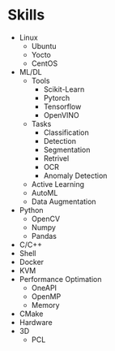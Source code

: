 # Skills

- Linux
  - Ubuntu
  - Yocto
  - CentOS
- ML/DL
  - Tools
    - Scikit-Learn
    - Pytorch
    - Tensorflow
    - OpenVINO
  - Tasks
    - Classification
    - Detection
    - Segmentation
    - Retrivel
    - OCR
    - Anomaly Detection
  - Active Learning
  - AutoML
  - Data Augmentation
- Python
  - OpenCV
  - Numpy
  - Pandas
- C/C++
- Shell
- Docker
- KVM
- Performance Optimation
  - OneAPI
  - OpenMP
  - Memory
- CMake
- Hardware
- 3D
  - PCL
